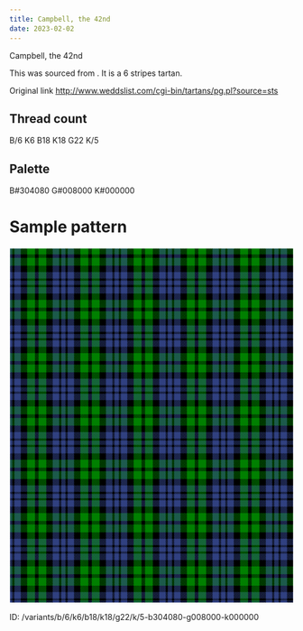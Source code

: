 ```yaml
---
title: Campbell, the 42nd
date: 2023-02-02
---
```

Campbell, the 42nd

This was sourced from <no value>.  It is a 6 stripes tartan.

Original link http://www.weddslist.com/cgi-bin/tartans/pg.pl?source=sts

## Thread count
B/6 K6 B18 K18 G22 K/5

## Palette
B#304080 G#008000 K#000000

# Sample pattern

![Tartan detail](tartan.png "B/6 K6 B18 K18 G22 K/5 tartan")

ID: /variants/b/6/k6/b18/k18/g22/k/5-b304080-g008000-k000000